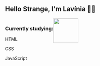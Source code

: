 ## Hello Strange, I'm Lavínia 👩‍💻 
<main style="display:flex;">
  <div>
  <h3>Currently studying:</h3>
  <p>HTML</p>
  <p>CSS</p>
  <p>JavaScript</p>
  </div>
  <div>
    <img style="width:80px;" src='https://cdn.picrew.me/shareImg/org/202302/338224_NpQQLKJx.png'>
  </div>
</main>

